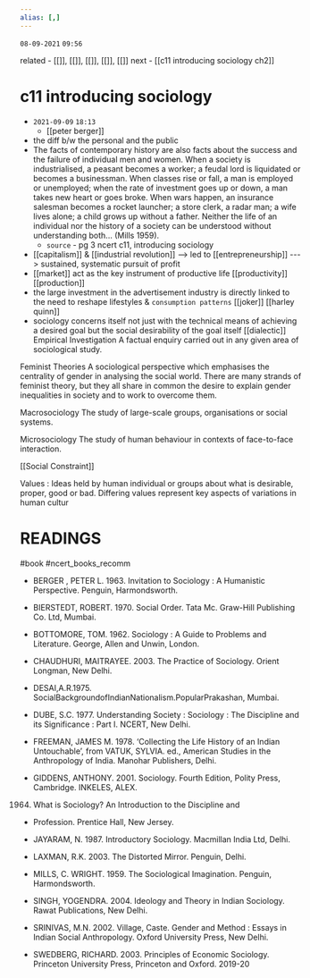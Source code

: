 ```yaml
---
alias: [,]
---
```

`08-09-2021`
`09:56`

related - [[]], [[]], [[]], [[]], [[]]
next - [[c11 introducing sociology ch2]]

# c11 introducing sociology
- `2021-09-09`  `18:13`
	- [[peter berger]]
- the diff b/w the personal and the public
- The facts of contemporary history are also facts about the success and the failure of individual men and women. When a society is industrialised, a peasant becomes a worker; a feudal lord is liquidated or becomes a businessman. When classes rise or fall, a man is employed or unemployed; when the rate of investment goes up or down, a man takes new heart or goes broke. When wars happen, an insurance salesman becomes a rocket launcher; a store clerk, a radar man; a wife lives alone; a child grows up without a father. Neither the life of an individual nor the history of a society can be understood without understanding both... (Mills 1959).
	- `source` - pg 3 ncert c11, introducing sociology
- [[capitalism]] & [[industrial revolution]] --> led to [[entrepreneurship]] ---> sustained, systematic pursuit of profit
- [[market]] act as the key instrument of productive life [[productivity]] [[production]]
- the large investment in the advertisement industry is directly linked to the need to reshape lifestyles & `consumption patterns` [[joker]] [[harley quinn]]
- sociology concerns itself not just with the technical means of achieving a desired goal but the social desirability of the goal itself
[[dialectic]]
Empirical Investigation
A factual enquiry carried out in any given area of sociological study.

Feminist Theories
A sociological perspective which emphasises the centrality of gender in analysing the social world. There are many strands of feminist theory, but they all share in common the desire to explain gender inequalities in society and to work to overcome them.

Macrosociology
The study of large-scale groups, organisations or social systems.

Microsociology
The study of human behaviour in contexts of face-to-face interaction.

[[Social Constraint]]

Values : Ideas held by human individual or groups about what is desirable, proper, good or bad. Differing values represent key aspects of variations in human cultur

# READINGS
#book 
#ncert_books_recomm 
- BERGER , PETER L. 1963. Invitation to Sociology : A Humanistic Perspective. Penguin, Harmondsworth.

- BIERSTEDT, ROBERT. 1970. Social Order. Tata Mc. Graw-Hill Publishing Co. Ltd, Mumbai.

- BOTTOMORE, TOM. 1962. Sociology : A Guide to Problems and Literature. George, Allen and Unwin, London.

- CHAUDHURI, MAITRAYEE. 2003. The Practice of Sociology. Orient Longman, New Delhi.

- DESAI,A.R.1975. SocialBackgroundofIndianNationalism.PopularPrakashan, Mumbai.

- DUBE, S.C. 1977. Understanding Society : Sociology : The Discipline and its Significance : Part I. NCERT, New Delhi.

- FREEMAN, JAMES M. 1978. ‘Collecting the Life History of an Indian Untouchable’, from VATUK, SYLVIA. ed., American Studies in the Anthropology of India. Manohar Publishers, Delhi.
- GIDDENS, ANTHONY. 2001. Sociology. Fourth Edition, Polity Press, Cambridge. INKELES, ALEX. 

1964. What is Sociology? An Introduction to the Discipline and
- Profession. Prentice Hall, New Jersey.

- JAYARAM, N. 1987. Introductory Sociology. Macmillan India Ltd, Delhi.

- LAXMAN, R.K. 2003. The Distorted Mirror. Penguin, Delhi.

- MILLS, C. WRIGHT. 1959. The Sociological Imagination. Penguin, Harmondsworth.

- SINGH, YOGENDRA. 2004. Ideology and Theory in Indian Sociology. Rawat Publications, New Delhi.

- SRINIVAS, M.N. 2002. Village, Caste. Gender and Method : Essays in Indian Social Anthropology. Oxford University Press, New Delhi.

- SWEDBERG, RICHARD. 2003. Principles of Economic Sociology. Princeton University Press, Princeton and Oxford. 2019-20